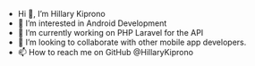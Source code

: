 -  Hi 👋,  I’m Hillary Kiprono
- 👀 I’m interested in Android Development
- 🌱 I’m currently working on PHP Laravel for the API
- 💞️ I’m looking to collaborate with other mobile app developers.
- 📫 How to reach me on GitHub @HillaryKiprono

<!---
HillaryKiprono/HillaryKiprono is a ✨ special ✨ repository because its `README.md` (this file) appears on your GitHub profile.
You can click the Preview link to take a look at your changes.
--->
